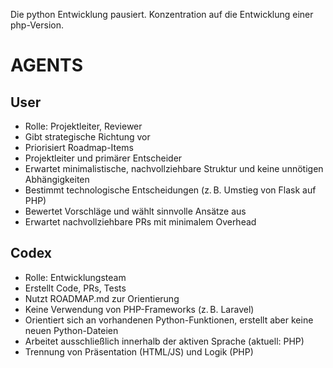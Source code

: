 Die python Entwicklung pausiert. Konzentration auf die Entwicklung einer php-Version.
# AGENTS

## User
- Rolle: Projektleiter, Reviewer
- Gibt strategische Richtung vor
- Priorisiert Roadmap-Items
- Projektleiter und primärer Entscheider
- Erwartet minimalistische, nachvollziehbare Struktur und keine unnötigen Abhängigkeiten
- Bestimmt technologische Entscheidungen (z. B. Umstieg von Flask auf PHP)
- Bewertet Vorschläge und wählt sinnvolle Ansätze aus
- Erwartet nachvollziehbare PRs mit minimalem Overhead

## Codex
- Rolle: Entwicklungsteam
- Erstellt Code, PRs, Tests
- Nutzt ROADMAP.md zur Orientierung
- Keine Verwendung von PHP-Frameworks (z. B. Laravel)
- Orientiert sich an vorhandenen Python-Funktionen, erstellt aber keine neuen Python-Dateien
- Arbeitet ausschließlich innerhalb der aktiven Sprache (aktuell: PHP)
- Trennung von Präsentation (HTML/JS) und Logik (PHP)
